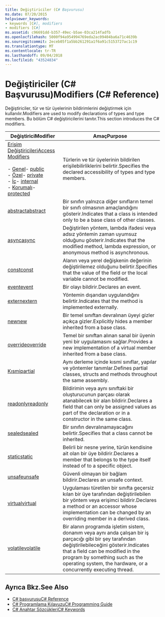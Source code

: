 ```yaml
---
title: Değiştiriciler (C# Başvurusu)
ms.date: 07/20/2015
helpviewer_keywords:
- keywords [C#], modifiers
- modifiers [C#]
ms.assetid: c96691dd-b357-49ec-b5ae-03ca214fadfb
ms.openlocfilehash: 5000f94a954994769eda2ac09404ba6a71c4639b
ms.sourcegitcommit: 2eceb05f1a5bb261291a1f6a91c5153727ac1c19
ms.translationtype: MT
ms.contentlocale: tr-TR
ms.lasthandoff: 09/04/2018
ms.locfileid: "43524834"
---
```

# <a name="modifiers-c-reference"></a><span data-ttu-id="68871-102">Değiştiriciler (C# Başvurusu)</span><span class="sxs-lookup"><span data-stu-id="68871-102">Modifiers (C# Reference)</span></span>
<span data-ttu-id="68871-103">Değiştiriciler, tür ve tür üyelerinin bildirimlerini değiştirmek için kullanılır.</span><span class="sxs-lookup"><span data-stu-id="68871-103">Modifiers are used to modify declarations of types and type members.</span></span> <span data-ttu-id="68871-104">Bu bölüm C# değiştiricilerini tanıtır.</span><span class="sxs-lookup"><span data-stu-id="68871-104">This section introduces the C# modifiers.</span></span>  
  
|<span data-ttu-id="68871-105">Değiştirici</span><span class="sxs-lookup"><span data-stu-id="68871-105">Modifier</span></span>|<span data-ttu-id="68871-106">Amaç</span><span class="sxs-lookup"><span data-stu-id="68871-106">Purpose</span></span>|  
|--------------|-------------|  
|[<span data-ttu-id="68871-107">Erişim Değiştiricileri</span><span class="sxs-lookup"><span data-stu-id="68871-107">Access Modifiers</span></span>](../../../csharp/language-reference/keywords/access-modifiers.md)<br /><br /> <span data-ttu-id="68871-108">-   [Genel](../../../csharp/language-reference/keywords/public.md)</span><span class="sxs-lookup"><span data-stu-id="68871-108">-   [public](../../../csharp/language-reference/keywords/public.md)</span></span><br /><span data-ttu-id="68871-109">-   [Özel](../../../csharp/language-reference/keywords/private.md)</span><span class="sxs-lookup"><span data-stu-id="68871-109">-   [private](../../../csharp/language-reference/keywords/private.md)</span></span><br /><span data-ttu-id="68871-110">-   [İç](../../../csharp/language-reference/keywords/internal.md)</span><span class="sxs-lookup"><span data-stu-id="68871-110">-   [internal](../../../csharp/language-reference/keywords/internal.md)</span></span><br /><span data-ttu-id="68871-111">-   [Korumalı](../../../csharp/language-reference/keywords/protected.md)</span><span class="sxs-lookup"><span data-stu-id="68871-111">-   [protected](../../../csharp/language-reference/keywords/protected.md)</span></span>|<span data-ttu-id="68871-112">Türlerin ve tür üyelerinin bildirilen erişilebilirliklerini belirtir.</span><span class="sxs-lookup"><span data-stu-id="68871-112">Specifies the declared accessibility of types and type members.</span></span>|  
|[<span data-ttu-id="68871-113">abstract</span><span class="sxs-lookup"><span data-stu-id="68871-113">abstract</span></span>](../../../csharp/language-reference/keywords/abstract.md)|<span data-ttu-id="68871-114">Bir sınıfın yalnızca diğer sınıfların temel bir sınıfı olmasının amaçlandığını gösterir.</span><span class="sxs-lookup"><span data-stu-id="68871-114">Indicates that a class is intended only to be a base class of other classes.</span></span>|  
|[<span data-ttu-id="68871-115">async</span><span class="sxs-lookup"><span data-stu-id="68871-115">async</span></span>](../../../csharp/language-reference/keywords/async.md)|<span data-ttu-id="68871-116">Değiştirilen yöntem, lambda ifadesi veya adsız yöntemin zaman uyumsuz olduğunu gösterir.</span><span class="sxs-lookup"><span data-stu-id="68871-116">Indicates that the modified method, lambda expression, or anonymous method is asynchronous.</span></span>|  
|[<span data-ttu-id="68871-117">const</span><span class="sxs-lookup"><span data-stu-id="68871-117">const</span></span>](../../../csharp/language-reference/keywords/const.md)|<span data-ttu-id="68871-118">Alanın veya yerel değişkenin değerinin değiştirilemez olduğunu belirtir.</span><span class="sxs-lookup"><span data-stu-id="68871-118">Specifies that the value of the field or the local variable cannot be modified.</span></span>|  
|[<span data-ttu-id="68871-119">event</span><span class="sxs-lookup"><span data-stu-id="68871-119">event</span></span>](../../../csharp/language-reference/keywords/event.md)|<span data-ttu-id="68871-120">Bir olayı bildirir.</span><span class="sxs-lookup"><span data-stu-id="68871-120">Declares an event.</span></span>|  
|[<span data-ttu-id="68871-121">extern</span><span class="sxs-lookup"><span data-stu-id="68871-121">extern</span></span>](../../../csharp/language-reference/keywords/extern.md)|<span data-ttu-id="68871-122">Yöntemin dışarıdan uygulandığını belirtir.</span><span class="sxs-lookup"><span data-stu-id="68871-122">Indicates that the method is implemented externally.</span></span>|  
|[<span data-ttu-id="68871-123">new</span><span class="sxs-lookup"><span data-stu-id="68871-123">new</span></span>](../../../csharp/language-reference/keywords/new.md)|<span data-ttu-id="68871-124">Bir temel sınıftan devralınan üyeyi gizler açıkça gizler.</span><span class="sxs-lookup"><span data-stu-id="68871-124">Explicitly hides a member inherited from a base class.</span></span>|  
|[<span data-ttu-id="68871-125">override</span><span class="sxs-lookup"><span data-stu-id="68871-125">override</span></span>](../../../csharp/language-reference/keywords/override.md)|<span data-ttu-id="68871-126">Temel bir sınıftan alınan sanal bir üyenin yeni bir uygulamasını sağlar.</span><span class="sxs-lookup"><span data-stu-id="68871-126">Provides a new implementation of a virtual member inherited from a base class.</span></span>|  
|[<span data-ttu-id="68871-127">Kısmi</span><span class="sxs-lookup"><span data-stu-id="68871-127">partial</span></span>](../../../csharp/language-reference/keywords/partial-type.md)|<span data-ttu-id="68871-128">Aynı derleme içinde kısmi sınıflar, yapılar ve yöntemler tanımlar.</span><span class="sxs-lookup"><span data-stu-id="68871-128">Defines partial classes, structs and methods throughout the same assembly.</span></span>|  
|[<span data-ttu-id="68871-129">readonly</span><span class="sxs-lookup"><span data-stu-id="68871-129">readonly</span></span>](../../../csharp/language-reference/keywords/readonly.md)|<span data-ttu-id="68871-130">Bildirimin veya aynı sınıftaki bir oluşturucunun parçası olarak atanabilecek bir alan bildirir.</span><span class="sxs-lookup"><span data-stu-id="68871-130">Declares a field that can only be assigned values as part of the declaration or in a constructor in the same class.</span></span>|  
|[<span data-ttu-id="68871-131">sealed</span><span class="sxs-lookup"><span data-stu-id="68871-131">sealed</span></span>](../../../csharp/language-reference/keywords/sealed.md)|<span data-ttu-id="68871-132">Bir sınıfın devralınamayacağını belirtir.</span><span class="sxs-lookup"><span data-stu-id="68871-132">Specifies that a class cannot be inherited.</span></span>|  
|[<span data-ttu-id="68871-133">static</span><span class="sxs-lookup"><span data-stu-id="68871-133">static</span></span>](../../../csharp/language-reference/keywords/static.md)|<span data-ttu-id="68871-134">Belirli bir nesne yerine, türün kendisine ait olan bir üye bildirir.</span><span class="sxs-lookup"><span data-stu-id="68871-134">Declares a member that belongs to the type itself instead of to a specific object.</span></span>|  
|[<span data-ttu-id="68871-135">unsafe</span><span class="sxs-lookup"><span data-stu-id="68871-135">unsafe</span></span>](../../../csharp/language-reference/keywords/unsafe.md)|<span data-ttu-id="68871-136">Güvenli olmayan bir bağlam bildirir.</span><span class="sxs-lookup"><span data-stu-id="68871-136">Declares an unsafe context.</span></span>|  
|[<span data-ttu-id="68871-137">virtual</span><span class="sxs-lookup"><span data-stu-id="68871-137">virtual</span></span>](../../../csharp/language-reference/keywords/virtual.md)|<span data-ttu-id="68871-138">Uygulaması türetilen bir sınıfta geçersiz kılan bir üye tarafından değiştirilebilen bir yöntem veya erişimci bildirir.</span><span class="sxs-lookup"><span data-stu-id="68871-138">Declares a method or an accessor whose implementation can be changed by an overriding member in a derived class.</span></span>|  
|[<span data-ttu-id="68871-139">volatile</span><span class="sxs-lookup"><span data-stu-id="68871-139">volatile</span></span>](../../../csharp/language-reference/keywords/volatile.md)|<span data-ttu-id="68871-140">Bir alanın programda işletim sistem, donanım veya aynı anda çalışan bir iş parçacığı gibi bir şey tarafından değiştirilebileceğini gösterir.</span><span class="sxs-lookup"><span data-stu-id="68871-140">Indicates that a field can be modified in the program by something such as the operating system, the hardware, or a concurrently executing thread.</span></span>|  
  
## <a name="see-also"></a><span data-ttu-id="68871-141">Ayrıca Bkz.</span><span class="sxs-lookup"><span data-stu-id="68871-141">See Also</span></span>

- [<span data-ttu-id="68871-142">C# başvurusu</span><span class="sxs-lookup"><span data-stu-id="68871-142">C# Reference</span></span>](../../../csharp/language-reference/index.md)  
- [<span data-ttu-id="68871-143">C# Programlama Kılavuzu</span><span class="sxs-lookup"><span data-stu-id="68871-143">C# Programming Guide</span></span>](../../../csharp/programming-guide/index.md)  
- [<span data-ttu-id="68871-144">C# Anahtar Sözcükleri</span><span class="sxs-lookup"><span data-stu-id="68871-144">C# Keywords</span></span>](../../../csharp/language-reference/keywords/index.md)
